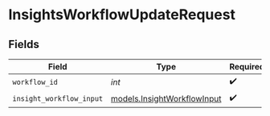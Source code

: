 # InsightsWorkflowUpdateRequest


## Fields

| Field                                                            | Type                                                             | Required                                                         | Description                                                      |
| ---------------------------------------------------------------- | ---------------------------------------------------------------- | ---------------------------------------------------------------- | ---------------------------------------------------------------- |
| `workflow_id`                                                    | *int*                                                            | :heavy_check_mark:                                               | N/A                                                              |
| `insight_workflow_input`                                         | [models.InsightWorkflowInput](../models/insightworkflowinput.md) | :heavy_check_mark:                                               | N/A                                                              |